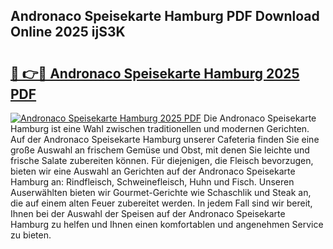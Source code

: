 ## Andronaco Speisekarte Hamburg PDF Download Online 2025 ijS3K

# <h2><a href="http://gc8adm.nevu.top/?p=Andronaco+Speisekarte+Hamburg">🔗 👉🔴 Andronaco Speisekarte Hamburg 2025 PDF</a></h2>

[![Andronaco Speisekarte Hamburg 2025 PDF](https://i.imgur.com/dBaPXMq.png)](http://gc8adm.nevu.top/?p=Andronaco+Speisekarte+Hamburg)
Die Andronaco Speisekarte Hamburg ist eine Wahl zwischen traditionellen und modernen Gerichten. Auf der Andronaco Speisekarte Hamburg unserer Cafeteria finden Sie eine große Auswahl an frischem Gemüse und Obst, mit denen Sie leichte und frische Salate zubereiten können. Für diejenigen, die Fleisch bevorzugen, bieten wir eine Auswahl an Gerichten auf der Andronaco Speisekarte Hamburg an: Rindfleisch, Schweinefleisch, Huhn und Fisch. Unseren Auserwählten bieten wir Gourmet-Gerichte wie Schaschlik und Steak an, die auf einem alten Feuer zubereitet werden. In jedem Fall sind wir bereit, Ihnen bei der Auswahl der Speisen auf der Andronaco Speisekarte Hamburg zu helfen und Ihnen einen komfortablen und angenehmen Service zu bieten.
